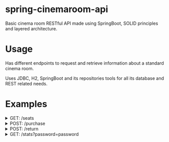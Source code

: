 # spring-cinemaroom-api
Basic cinema room RESTful API made using SpringBoot, SOLID principles and layered architecture.

# Usage

Has different endpoints to request and retrieve information about a standard cinema room. 

Uses JDBC, H2, SpringBoot and its repositories tools for all its database and REST related needs.

# Examples

<details>
<summary>GET: /seats</summary>

Sends request for available seats in the cinema room in the following format (prices are set to 10 for every seat that is of row <= 4 and 8 to all others):

Response body (Http status: 200):
```json
{
    "total_rows": 9,
    "total_columns": 9,
    "available_seats": [
        {
            "row": 1,
            "column": 2,
            "price": 10
        },
        {
            "row": 1,
            "column": 3,
            "price": 10
        },
        {
            "row": 1,
            "column": 5,
            "price": 10
        },
        {
            "row": 1,
            "column": 8,
            "price": 10
        },
        {
            "row": 1,
            "column": 9,
            "price": 10
        },
        {
            "row": 2,
            "column": 1,
            "price": 10
        },
        {
            "row": 2,
            "column": 3,
            "price": 10
        },
        {
            "row": 2,
            "column": 4,
            "price": 10
        },
        {
            "row": 2,
            "column": 6,
            "price": 10
        },
        {
            "row": 2,
            "column": 8,
            "price": 10
        },
        {
            "row": 2,
            "column": 9,
            "price": 10
        },
        {
            "row": 3,
            "column": 1,
            "price": 10
        },
        {
            "row": 3,
            "column": 2,
            "price": 10
        },
        {
            "row": 3,
            "column": 3,
            "price": 10
        },
        {
            "row": 3,
            "column": 4,
            "price": 10
        },
        {
            "row": 3,
            "column": 6,
            "price": 10
        },
        {
            "row": 3,
            "column": 7,
            "price": 10
        },
        {
            "row": 3,
            "column": 8,
            "price": 10
        },
        {
            "row": 3,
            "column": 9,
            "price": 10
        },
        {
            "row": 4,
            "column": 1,
            "price": 10
        },
        {
            "row": 4,
            "column": 2,
            "price": 10
        },
        {
            "row": 4,
            "column": 3,
            "price": 10
        },
        {
            "row": 4,
            "column": 6,
            "price": 10
        },
        {
            "row": 4,
            "column": 7,
            "price": 10
        },
        {
            "row": 4,
            "column": 8,
            "price": 10
        },
        {
            "row": 4,
            "column": 9,
            "price": 10
        },
        {
            "row": 5,
            "column": 1,
            "price": 8
        },
        {
            "row": 5,
            "column": 2,
            "price": 8
        },
        {
            "row": 5,
            "column": 3,
            "price": 8
        },
        {
            "row": 5,
            "column": 4,
            "price": 8
        },
        {
            "row": 5,
            "column": 6,
            "price": 8
        },
        {
            "row": 5,
            "column": 8,
            "price": 8
        },
        {
            "row": 5,
            "column": 9,
            "price": 8
        },
        {
            "row": 6,
            "column": 1,
            "price": 8
        },
        {
            "row": 6,
            "column": 2,
            "price": 8
        },
        {
            "row": 6,
            "column": 3,
            "price": 8
        },
        {
            "row": 6,
            "column": 4,
            "price": 8
        },
        {
            "row": 6,
            "column": 6,
            "price": 8
        },
        {
            "row": 6,
            "column": 7,
            "price": 8
        },
        {
            "row": 6,
            "column": 8,
            "price": 8
        },
        {
            "row": 6,
            "column": 9,
            "price": 8
        },
        {
            "row": 7,
            "column": 1,
            "price": 8
        },
        {
            "row": 8,
            "column": 1,
            "price": 8
        },
        {
            "row": 8,
            "column": 2,
            "price": 8
        },
        {
            "row": 8,
            "column": 3,
            "price": 8
        },
        {
            "row": 8,
            "column": 4,
            "price": 8
        },
        {
            "row": 8,
            "column": 5,
            "price": 8
        },
        {
            "row": 8,
            "column": 8,
            "price": 8
        },
        {
            "row": 9,
            "column": 6,
            "price": 8
        },
        {
            "row": 9,
            "column": 7,
            "price": 8
        },
        {
            "row": 9,
            "column": 8,
            "price": 8
        }
    ]
}
```  
  
</details>

<details>
<summary>POST: /purchase</summary>

POST a Json body to send a purchase request for a specific seat.
Will check for seat validity and return appropriate HTTP Status.
If seat is valid, will return the bought ticket with a randomly generated token that can be used for refunding it and remove it from available seats to be purchased.

Request body:
```json
{
    "row": 4,
    "column": 1
}
```

Response body (Http status: 200):
```json
{
    "token": "ddef8209-798f-4232-80fa-9131f43c0718",
    "ticket": {
        "row": 4,
        "column": 1,
        "price": 10
    }
}
```

Response body when ticket has already been purchased or seat position is invalid (Http status: 400):
```json
{
    "error": "The ticket has been already purchased!"
}
```

```json
{
    "error": "The number of a row or a column is out of bounds!"
}
```  
  
</details>

<details>
<summary>POST: /return</summary>

POST a Json body to send a refund request for a specific seat assigned by a token set on the previous purchase.
Will check for token validity and return appropriate HTTP Status.
If token is valid and assigned to a seat, will refund that seat and make it available for purchase again.

Request body:
```json
{
    "token": "ddef8209-798f-4232-80fa-9131f43c0718"
}
```

Response body (Http status: 200):
```json
{
    "returned_ticket": {
        "row": 4,
        "column": 1,
        "price": 10
    }
}
```

Response body when token is invalid (Http status: 400):
```json
{
    "error": "Wrong token!"
}
```
  
</details>

<details>
<summary>GET: /stats?password=password</summary>

Send request with response locked behind password (sent through parameters) and checks for password validity.
If password is valid, returns response with revenue in the below format:

Response body when password is valid (Http status: 200):
```json
{
    "current_income": 260,
    "number_of_available_seats": 51,
    "number_of_purchased_tickets": 30
}
```
Response body when password is invalid (Http status: 401):
```json
{
    "error": "The password is wrong!"
}
```
  
</details>
